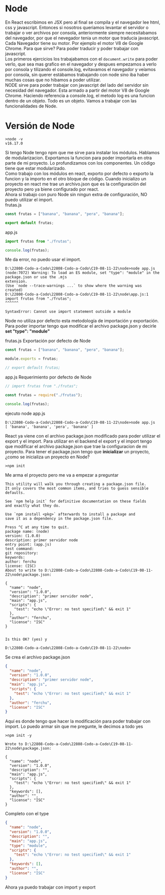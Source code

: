 # Node
En React escribimos en JSX pero al final se compila y el navegador lee html, css y javascript. Entonces si nosotros queriamos levantar el servidor o trabajar o ver archivos por consola, anteriormente siempre necesitabamos del navegador, por que el nevegador tenia un motor que traducia javascript. Cada Navegador tiene su motor. Por ejemplo el motor V8 de Google Chrome. Para que sirve? Para poder traducir y poder trabajar con javascript.  
Los primeros ejercicios los trabajabamos con el `document.write` para poder verlo, que sea mas grafico en el navegador y despues empezamos a verlo por consola y tilizando el console.log, evitavamos el navegador y veíamos por consola, sin querer estábamos trabajando con node sino iba haber muchas cosas que no hibamos a poder utilizar.  
NODE sirve para poder trabajar con javascript del lado del servidor sin necesidad del navegador. Esta armado a partir del motor V8 de Google Chrome.
Haciendo referencia a console.log, el metodo log es una funcion dentro de un objeto. Todo es un objeto. Vamos a trabajar con las funcionalidades de Node.
# Versión de Node
```
>node -v
v16.17.0
```
Si tengo Node tengo npm que me sirve para instalar los módulos.
Hablamos de modularizacion. Exportamos la funcion para poder importarla en otra parte de mi proyecto. Lo profundizamos con los componentes. Un código tiene que estar modularizado.  
Como trabajo con los módulos en react, exporto por defecto o exporto la funcion y la importo en el otro bloque de código. Cuando inicializo un proyecto en react me trae un archivo.json que es la configuración del proyecto pero ya biene configurado por react.  
Ahora si trabajo con puro Node sin ningun extra de configuración, NO puedo utilizar el import.  
frutas.js
```javascript
const frutas = ["banana", "banana", "pera", "banana"];

export default frutas;
```
app.js
```javascript
import frutas from "./frutas";

console.log(frutas);
```
Me da error, no puedo usar el import.
```
D:\22808-Codo-a-Codo\22808-Codo-a-Codo\C19-08-11-22\node>node app.js
(node:7072) Warning: To load an ES module, set "type": "module" in the package.json or use the .mjs
extension.
(Use `node --trace-warnings ...` to show where the warning was created)
D:\22808-Codo-a-Codo\22808-Codo-a-Codo\C19-08-11-22\node\app.js:1
import frutas from "./frutas";
^^^^^^

SyntaxError: Cannot use import statement outside a module
```
Node no utiliza por defecto esta metodología de importación y exportación.
Para poder importar tengo que modificar el archivo package.json y decirle **set "type": "module"**

frutas.js
Exportación por defecto de Node
```javascript
const frutas = ["banana", "banana", "pera", "banana"];

module.exports = frutas;

// export default frutas;
```
app.js
Requerimiento por defecto de Node
```javascript
// import frutas from "./frutas";

const frutas = require("./frutas");

console.log(frutas);
```
ejecuto node app.js
```
D:\22808-Codo-a-Codo\22808-Codo-a-Codo\C19-08-11-22\node>node app.js
[ 'banana', 'banana', 'pera', 'banana' ]
```
React ya viene con el archivo package.json modificado para poder utilizar el export y el import. Para utilizar en el backend el export y el import tengo que modificar el archivo package.json que trae la configuracion de mi proyecto.
Para tener el package.json tengo que **inicializar** un proyecto, ¿como se inicializa un proyecto en Node?
```
>npm init
```
Me arma el proyecto pero me va a empezar a preguntar
```
This utility will walk you through creating a package.json file.
It only covers the most common items, and tries to guess sensible defaults.

See `npm help init` for definitive documentation on these fields
and exactly what they do.

Use `npm install <pkg>` afterwards to install a package and
save it as a dependency in the package.json file.

Press ^C at any time to quit.
package name: (node)
version: (1.0.0)
description: primer servidor node
entry point: (app.js)
test command:
git repository:
keywords:
author: ferchu
license: (ISC)
About to write to D:\22808-Codo-a-Codo\22808-Codo-a-Codo\C19-08-11-22\node\package.json:

{
  "name": "node",
  "version": "1.0.0",
  "description": "primer servidor node",
  "main": "app.js",
  "scripts": {
    "test": "echo \"Error: no test specified\" && exit 1"
  },
  "author": "ferchu",
  "license": "ISC"
}


Is this OK? (yes) y

D:\22808-Codo-a-Codo\22808-Codo-a-Codo\C19-08-11-22\node>
```
Se crea el archivo package.json
```json
{
  "name": "node",
  "version": "1.0.0",
  "description": "primer servidor node",
  "main": "app.js",
  "scripts": {
    "test": "echo \"Error: no test specified\" && exit 1"
  },
  "author": "ferchu",
  "license": "ISC"
}
```
Aquí es donde tengo que hacer la modificación para poder trabajar con import.
Lo puedo armar sin que me pregunte, le decimos a todo yes
```
>npm init -y
```
```
Wrote to D:\22808-Codo-a-Codo\22808-Codo-a-Codo\C19-08-11-22\node\package.json:

{
  "name": "node",
  "version": "1.0.0",
  "description": "",
  "main": "app.js",
  "scripts": {
    "test": "echo \"Error: no test specified\" && exit 1"
  },
  "keywords": [],
  "author": "",
  "license": "ISC"
}
```
Completo con el type
```json
{
  "name": "node",
  "version": "1.0.0",
  "description": "",
  "main": "app.js",
  "type": "module",
  "scripts": {
    "test": "echo \"Error: no test specified\" && exit 1"
  },
  "keywords": [],
  "author": "",
  "license": "ISC"
}
```
Ahora ya puedo trabajar con import y export

